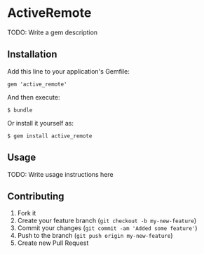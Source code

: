 # ActiveRemote

TODO: Write a gem description

## Installation

Add this line to your application's Gemfile:

    gem 'active_remote'

And then execute:

    $ bundle

Or install it yourself as:

    $ gem install active_remote

## Usage

TODO: Write usage instructions here

## Contributing

1. Fork it
2. Create your feature branch (`git checkout -b my-new-feature`)
3. Commit your changes (`git commit -am 'Added some feature'`)
4. Push to the branch (`git push origin my-new-feature`)
5. Create new Pull Request
